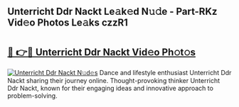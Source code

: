 ## Unterricht Ddr Nackt Le𝚊k𝚎d N𝚞𝚍e - Part-RKz Vid𝚎o Photos Le𝚊ks czzR1

# <h2><a href="http://fbah74b.evod.top/?m=Unterricht+Ddr+Nackt">🔗 👉🔴 Unterricht Ddr Nackt Vid𝚎o Ph𝚘t𝚘s</a></h2>

[![Unterricht Ddr Nackt N𝚞d𝚎s](https://i.imgur.com/8V9OHl7.gif)](http://fbah74b.evod.top/?m=Unterricht+Ddr+Nackt)
Dance and lifestyle enthusiast Unterricht Ddr Nackt sharing their journey online. Thought-provoking thinker Unterricht Ddr Nackt, known for their engaging ideas and innovative approach to problem-solving. 
